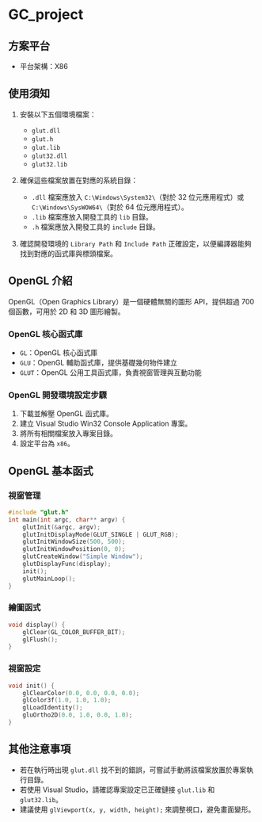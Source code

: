 # GC\_project

## 方案平台

- 平台架構：X86

## 使用須知

1. 安裝以下五個環境檔案：

   - `glut.dll`
   - `glut.h`
   - `glut.lib`
   - `glut32.dll`
   - `glut32.lib`

2. 確保這些檔案放置在對應的系統目錄：

   - `.dll` 檔案應放入 `C:\Windows\System32\`（對於 32 位元應用程式）或 `C:\Windows\SysWOW64\`（對於 64 位元應用程式）。
   - `.lib` 檔案應放入開發工具的 `lib` 目錄。
   - `.h` 檔案應放入開發工具的 `include` 目錄。

3. 確認開發環境的 `Library Path` 和 `Include Path` 正確設定，以便編譯器能夠找到對應的函式庫與標頭檔案。

## OpenGL 介紹

OpenGL（Open Graphics Library）是一個硬體無關的圖形 API，提供超過 700 個函數，可用於 2D 和 3D 圖形繪製。

### OpenGL 核心函式庫

- `GL`：OpenGL 核心函式庫
- `GLU`：OpenGL 輔助函式庫，提供基礎幾何物件建立
- `GLUT`：OpenGL 公用工具函式庫，負責視窗管理與互動功能

### OpenGL 開發環境設定步驟

1. 下載並解壓 OpenGL 函式庫。
2. 建立 Visual Studio Win32 Console Application 專案。
3. 將所有相關檔案放入專案目錄。
4. 設定平台為 `x86`。

## OpenGL 基本函式

### 視窗管理

```cpp
#include "glut.h"
int main(int argc, char** argv) {
    glutInit(&argc, argv);
    glutInitDisplayMode(GLUT_SINGLE | GLUT_RGB);
    glutInitWindowSize(500, 500);
    glutInitWindowPosition(0, 0);
    glutCreateWindow("Simple Window");
    glutDisplayFunc(display);
    init();
    glutMainLoop();
}
```

### 繪圖函式

```cpp
void display() {
    glClear(GL_COLOR_BUFFER_BIT);
    glFlush();
}
```

### 視窗設定

```cpp
void init() {
    glClearColor(0.0, 0.0, 0.0, 0.0);
    glColor3f(1.0, 1.0, 1.0);
    glLoadIdentity();
    gluOrtho2D(0.0, 1.0, 0.0, 1.0);
}
```

## 其他注意事項

- 若在執行時出現 `glut.dll` 找不到的錯誤，可嘗試手動將該檔案放置於專案執行目錄。
- 若使用 Visual Studio，請確認專案設定已正確鏈接 `glut.lib` 和 `glut32.lib`。
- 建議使用 `glViewport(x, y, width, height);` 來調整視口，避免畫面變形。

